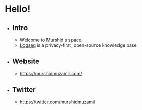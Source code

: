 # Hello!

- ## Intro
  - Welcome to Murshid's space.
  - [Logseq](https://logseq.com/) is a privacy-first, open-source knowledge base
- ## Website
  - https://murshidmuzamil.com/
- ## Twitter
  - https://twitter.com/murshidmuzamil
